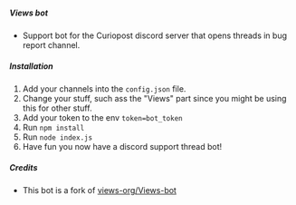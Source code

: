 ##### Views bot

- Support bot for the Curiopost discord server that opens threads in bug report channel.

##### Installation

1. Add your channels into the `config.json` file.
2. Change your stuff, such ass the "Views" part since you might be using this for other stuff.
3. Add your token to the env `token=bot_token`
4. Run `npm install`
5. Run `node index.js`
6. Have fun you now have a discord support thread bot!

##### Credits

- This bot is a fork of [views-org/Views-bot](https://github.com/views-org/Views-bot)
